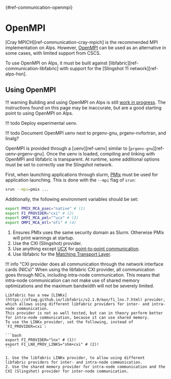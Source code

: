 [](){#ref-communication-openmpi}
# OpenMPI

[Cray MPICH][ref-communication-cray-mpich] is the recommended MPI implementation on Alps.
However, [OpenMPI](https://www.open-mpi.org/) can be used as an alternative in some cases, with limited support from CSCS.

To use OpenMPI on Alps, it must be built against [libfabric][ref-communication-libfabric] with support for the [Slingshot 11 network][ref-alps-hsn].

## Using OpenMPI

!!! warning
    Building and using OpenMPI on Alps is still [work in progress](https://eth-cscs.github.io/cray-network-stack/).
    The instructions found on this page may be inaccurate, but are a good starting point to using OpenMPI on Alps.

!!! todo
    Deploy experimental uenv.

!!! todo
    Document OpenMPI uenv next to prgenv-gnu, prgenv-nvfortran, and linalg?

OpenMPI is provided through a [uenv][ref-uenv] similar to [`prgenv-gnu`][ref-uenv-prgenv-gnu].
Once the uenv is loaded, compiling and linking with OpenMPI and libfabric is transparent.
At runtime, some additional options must be set to correctly use the Slingshot network.

First, when launching applications through slurm, [PMIx](https://pmix.github.com) must be used for application launching.
This is done with the `--mpi` flag of `srun`:
```bash
srun --mpi=pmix ...
```

Additionally, the following environment variables should be set:
```bash
export PMIX_MCA_psec="native" # (1)
export FI_PROVIDER="cxi" # (2)
export OMPI_MCA_pml="^ucx" # (3)
export OMPI_MCA_mtl="ofi" # (4)
```

1. Ensures PMIx uses the same security domain as Slurm. Otherwise PMIx will print warnings at startup.
2. Use the CXI (Slingshot) provider.
3. Use anything except [UCX](https://openucx.org/documentation/) for [point-to-point communication](https://docs.open-mpi.org/en/v5.0.x/mca.html#selecting-which-open-mpi-components-are-used-at-run-time).
4. Use libfabric for the [Matching Transport Layer](https://docs.open-mpi.org/en/v5.0.x/mca.html#frameworks).

!!! info "CXI provider does all communication through the network interface cards (NICs)"
    When using the libfabric CXI provider, all communication goes through NICs, including intra-node communication.
    This means that intra-node communication can not make use of shared memory optimizations and the maximum bandwidth will not be severely limited.

    Libfabric has a new [LINKx](https://ofiwg.github.io/libfabric/v2.1.0/man/fi_lnx.7.html) provider, which allows using different libfabric providers for inter- and intra-node communication.
    This provider is not as well tested, but can in theory perform better for intra-node communication, because it can use shared memory.
    To use the LINKx provider, set the following, instead of `FI_PROVIDER=cxi`:

    ```bash
    export FI_PROVIDER="lnx" # (1)!
    export FI_LNX_PROV_LINKS="shm+cxi" # (2)!
    ```

    1. Use the libfabric LINKx provider, to allow using different libfabric providers for inter- and intra-node communication.
    2. Use the shared memory provider for intra-node communication and the CXI (Slingshot) provider for inter-node communication.
